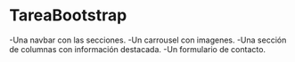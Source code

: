 # TareaBootstrap
-Una navbar con las secciones. -Un carrousel con imagenes. -Una sección de columnas con información destacada. -Un formulario de contacto. 
